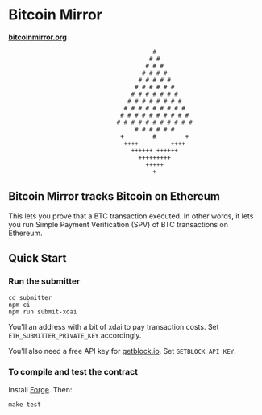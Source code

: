 # Bitcoin Mirror

**[bitcoinmirror.org](https://bitcoinmirror.org)**

```
                                        #
                                       # #
                                      # # #
                                     # # # # 
                                    # # # # #
                                   # # # # # #
                                  # # # # # # # 
                                 # # # # # # # # 
                                # # # # # # # # # 
                               # # # # # # # # # #
                              # # # # # # # # # # #
                                   # # # # # # 
                               +        #        +
                                ++++         ++++
                                  ++++++ ++++++
                                    +++++++++
                                      +++++
                                        +
```


## Bitcoin Mirror tracks Bitcoin on Ethereum

 This lets you prove that a BTC transaction executed. In other words, it lets you run Simple Payment Verification (SPV) of BTC transactions on Ethereum.

## Quick Start

### Run the submitter

```
cd submitter
npm ci
npm run submit-xdai
```

You'll an address with a bit of xdai to pay transaction costs. Set `ETH_SUBMITTER_PRIVATE_KEY` accordingly.

You'll also need a free API key for [getblock.io](https://getblock.io). Set `GETBLOCK_API_KEY`.

### To compile and test the contract

Install [Forge](https://github.com/gakonst/foundry#-foundry-). Then:

```
make test
```
